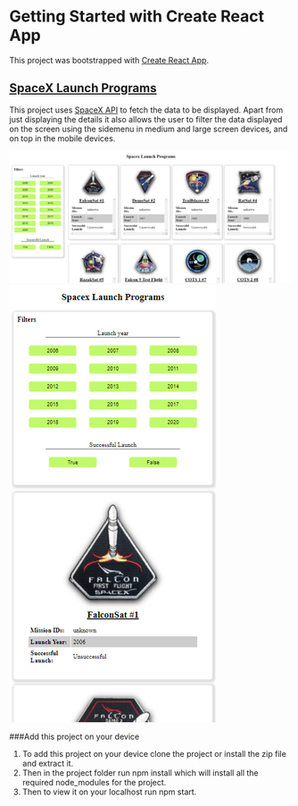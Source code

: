 # Getting Started with Create React App

This project was bootstrapped with [Create React App](https://github.com/facebook/create-react-app).

## [SpaceX Launch Programs](https://priceless-sinoussi-8dfe47.netlify.app/)
This project uses [SpaceX API](https://api.spaceXdata.com/v3/launches?limit=100) to fetch the data to be displayed. Apart from just displaying the details it also allows the user to filter the data displayed on the screen using the sidemenu in medium and large screen devices, and on top in the mobile devices.  

![Preview of SpaceX Launch Programs app](https://github.com/Tejeshwer25/spacex_launches/blob/master/public/Capture.PNG)
![Mobile View](https://github.com/Tejeshwer25/spacex_launches/blob/master/public/mobile_view.PNG)

###Add this project on your device
1. To add this project on your device clone the project or install the zip file and extract it.
2. Then in the project folder run npm install which will install all the required node_modules for the project.
3.  Then to view it on your localhost run npm start.

